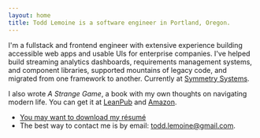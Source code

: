 ```yaml
---
layout: home
title: Todd Lemoine is a software engineer in Portland, Oregon.
---
```


I'm a fullstack and frontend engineer with extensive experience building accessible web apps and usable UIs for enterprise companies. I've helped build streaming analytics dashboards, requirements management systems, and component libraries, supported mountains of legacy code, and migrated from one framework to another. Currently at [Symmetry Systems](https://symmetry-systems.com).

I also wrote _A Strange Game_, a book with my own thoughts on navigating modern life. You can get it at [LeanPub](https://leanpub.com/astrangegame) and [Amazon](https://www.amazon.com/Strange-Game-Preparation-rest-your-ebook/dp/B01CIEET5W).

-   [You may want to download my résumé](/assets/toddlemoine_resume.pdf)
-   The best way to contact me is by email: [todd.lemoine@gmail.com](mailto:todd.lemoine@gmail.com).
